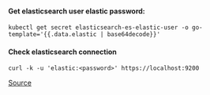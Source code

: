 #### Get elasticsearch user elastic password:
``kubectl get secret elasticsearch-es-elastic-user -o go-template='{{.data.elastic | base64decode}}'``

#### Check elasticsearch connection
``curl -k -u 'elastic:<password>' https://localhost:9200``

[Source](https://devopsvn.tech/kubernetes-practice/trien-khai-elasticsearch-len-tren-kubernetes-cloud)